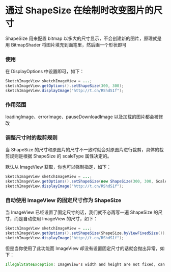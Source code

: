 # 通过 ShapeSize 在绘制时改变图片的尺寸

ShapeSize 用来配置 bitmap 以多大的尺寸显示，不会创建新的图片，原理就是用 BitmapShader 将图片填充到画笔里，然后画一个形状即可

### 使用

在 DisplayOptions 中设置即可，如下：

```java
SketchImageView sketchImageView = ...;
sketchImageView.getOptions().setShapeSize(300, 300);
sketchImageView.displayImage("http://t.cn/RShdS1f");
```

### 作用范围

loadingImage、errorImage、pauseDownloadImage 以及加载的图片都会被修改

### 调整尺寸时的裁剪规则

当 ShapeSize 的尺寸和原图片的尺寸不一致时就会对原图片进行裁剪，具体的裁剪规则是根据 ShapeSize 的 scaleType 属性决定的。

默认从 ImageView 获取，你也可以强制指定，如下：

```java
SketchImageView sketchImageView = ...;
sketchImageView.getOptions().setShapeSize(new ShapeSize(300, 300, ScaleType.CENTER_CROP));
sketchImageView.displayImage("http://t.cn/RShdS1f");
```

### 自动使用 ImageView 的固定尺寸作为 ShapeSize

当 ImageView 已经设置了固定尺寸的话，我们就不必再写一遍 ShapeSize 的尺寸，而是自动使用 ImageView 的尺寸，如下：

```java
SketchImageView sketchImageView = ...;
sketchImageView.getOptions().setShapeSize(ShapeSize.byViewFixedSize());
sketchImageView.displayImage("http://t.cn/RShdS1f");
```

但是当你使用了此功能而 ImageView 却没有设置固定尺寸的话就会抛出异常，如下：

```java
IllegalStateException: ImageView's width and height are not fixed, can not be applied with the ShapeSize.byViewFixedSize() function
```
